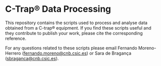 # C-Trap® Data Processing

This repository contains the scripts used to process and analyse data obtained from a C-trap® equipment.
If you find these scripts useful and they contribute to publish your work, please cite the corresponding reference.

For any questions related to these scripts please email Fernando Moreno-Herrero (fernando.moreno@cnb.csic.es) or Sara de Bragança (sbraganca@cnb.csic.es).
